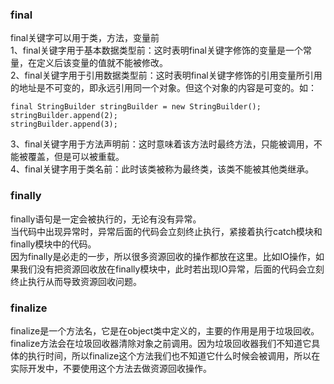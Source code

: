 ### final
final关键字可以用于类，方法，变量前</br>
1、final关键字用于基本数据类型前：这时表明final关键字修饰的变量是一个常量，在定义后该变量的值就不能被修改。</br>
2、final关键字用于引用数据类型前：这时表明final关键字修饰的引用变量所引用的地址是不可变的，即永远引用同一个对象。但这个对象的内容是可变的。如：

```
final StringBuilder stringBuilder = new StringBuilder();
stringBuilder.append(2);
stringBuilder.append(3);
```
3、final关键字用于方法声明前：这时意味着该方法时最终方法，只能被调用，不能被覆盖，但是可以被重载。</br>
4、final关键字用于类名前：此时该类被称为最终类，该类不能被其他类继承。

### finally
finally语句是一定会被执行的，无论有没有异常。</br>
当代码中出现异常时，异常后面的代码会立刻终止执行，紧接着执行catch模块和finally模块中的代码。</br>
因为finally是必走的一步，所以很多资源回收的操作都放在这里。比如IO操作，如果我们没有把资源回收放在finally模块中，此时若出现IO异常，后面的代码会立刻终止执行从而导致资源回收问题。

### finalize
finalize是一个方法名，它是在object类中定义的，主要的作用是用于垃圾回收。</br>
finalize方法会在垃圾回收器清除对象之前调用。因为垃圾回收器我们不知道它具体的执行时间，所以finalize这个方法我们也不知道它什么时候会被调用，所以在实际开发中，不要使用这个方法去做资源回收操作。
